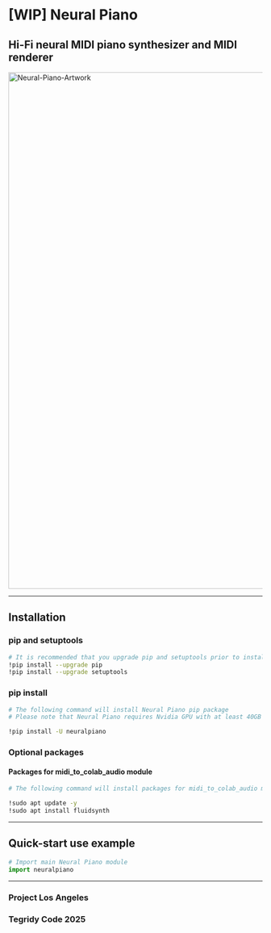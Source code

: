 # [WIP] Neural Piano
## Hi-Fi neural MIDI piano synthesizer and MIDI renderer

<img width="1024" height="1024" alt="Neural-Piano-Artwork" src="https://github.com/user-attachments/assets/a3d214c0-f88d-4581-9d29-fc26aeec04f8" />

***

## Installation

### pip and setuptools

```sh
# It is recommended that you upgrade pip and setuptools prior to install for max compatibility
!pip install --upgrade pip
!pip install --upgrade setuptools
```

### pip install

```sh
# The following command will install Neural Piano pip package
# Please note that Neural Piano requires Nvidia GPU with at least 40GB VRAM

!pip install -U neuralpiano
```

### Optional packages

#### Packages for midi_to_colab_audio module

```sh
# The following command will install packages for midi_to_colab_audio module

!sudo apt update -y
!sudo apt install fluidsynth
```

***

## Quick-start use example

```python
# Import main Neural Piano module
import neuralpiano
```

***

### Project Los Angeles
### Tegridy Code 2025
